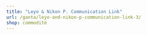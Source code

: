 ```yaml
---
title: "Leyo & Nikon P. Communication Link"
url: /ganta/leyo-and-nikon-p-communication-link-3/
shop: commodité
---
```

